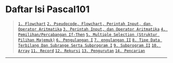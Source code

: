 # Daftar Isi Pascal101
>[`1. Flowchart`][1]
>[`2. Pseudocode, Flowchart, Perintah Input, dan Operator Aritmatika`][2]
>[`3. Perintah Input, dan Operator Aritmatika`]()
>[`4. Pemilihan/Percabangan If-Then`]()
>[`5. Multiple Selection (Struktur Pilihan Majemuk)`]()
>[`6. Pengulangan I`]()
>[`7. engulangan II`]()
>[`8. Tipe Data Terbilang Dan Subrange Serta Subprogram I`]()
>[`9. Subprogram II`]()
>[`10. Array`]()
>[`11. Record`]()
>[`12. Rekursi`]()
>[`13. Pengurutan`]()
>[`14. Pencarian`]()

---


[1]:/Praktikum/1Praktikum/README.md
[2]:/Praktikum/2Praktikum/README.md